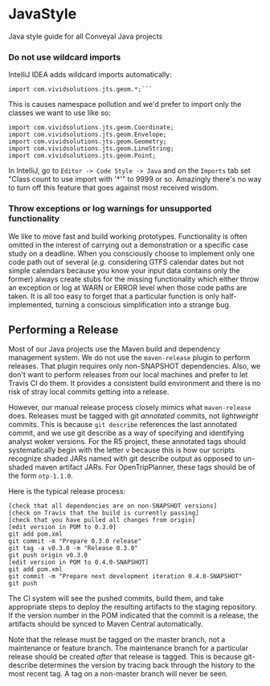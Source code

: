 # JavaStyle
Java style guide for all Conveyal Java projects

### Do not use wildcard imports

IntelliJ IDEA adds wildcard imports automatically: 

```
import com.vividsolutions.jts.geom.*;```
```

This is causes namespace pollution and we'd prefer to import only the classes we want to use like so:

```
import com.vividsolutions.jts.geom.Coordinate;
import com.vividsolutions.jts.geom.Envelope;
import com.vividsolutions.jts.geom.Geometry;
import com.vividsolutions.jts.geom.LineString;
import com.vividsolutions.jts.geom.Point;
```

In IntelliJ, go to `Editor -> Code Style -> Java` and on the `Imports` tab set "Class count to use import with '*'" to 9999 or so. Amazingly there's no way to turn off this feature that goes against most received wisdom.

### Throw exceptions or log warnings for unsupported functionality

We like to move fast and build working prototypes. Functionality is often omitted in the interest of carrying out a demonstration or a specific case study on a deadline. When you consciously choose to implement only one code path out of several (*e.g.* considering GTFS calendar dates but not simple calendars because you know your input data contains only the former) always create stubs for the missing functionality which either throw an exception or log at WARN or ERROR level when those code paths are taken. It is all too easy to forget that a particular function is only half-implemented, turning a conscious simplification into a strange bug.

## Performing a Release

Most of our Java projects use the Maven build and dependency management system. We do not use the `maven-release` plugin to perform releases. That plugin requires only non-SNAPSHOT dependencies. Also, we don't want to perform releases from our local machines and prefer to let Travis CI do them. It provides a consistent build environment and there is no risk of stray local commits getting into a release.

However, our manual release process closely mimics what `maven-release` does. Releases must be tagged with git *annotated* commits, not *lightweight* commits. This is because `git describe` references the last annotated commit, and we use git describe as a way of specifying and identifying analyst woker versions. For the R5 project, these annotated tags should systematically begin with the letter v because this is how our scripts recognize shaded JARs named with git describe output as opposed to un-shaded maven artifact JARs. For OpenTripPlanner, these tags should be of the form `otp-1.1.0`. 

Here is the typical release process:
```
[check that all dependencies are on non-SNAPSHOT versions]
[check on Travis that the build is currently passing]
[check that you have pulled all changes from origin]
[edit version in POM to 0.3.0]
git add pom.xml
git commit -m "Prepare 0.3.0 release"
git tag -a v0.3.0 -m "Release 0.3.0"
git push origin v0.3.0
[edit version in POM to 0.4.0-SNAPSHOT]
git add pom.xml
git commit -m "Prepare next development iteration 0.4.0-SNAPSHOT"
git push
```

The CI system will see the pushed commits, build them, and take appropriate steps to deploy the resulting artifacts to the staging repository. If the version number in the POM indicated that the commit is a release, the artifacts should be synced to Maven Central automatically. 

Note that the release must be tagged on the master branch, not a maintenance or feature branch. The maintenance branch for a particular release should be created *after* that release is tagged. This is because git-describe determines the version by tracing back through the history to the most recent tag. A tag on a non-master branch will never be seen.
